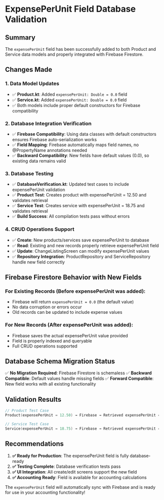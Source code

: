 # ExpensePerUnit Field Database Validation

## Summary
The `expensePerUnit` field has been successfully added to both Product and Service data models and properly integrated with Firebase Firestore.

## Changes Made

### 1. Data Model Updates
- ✅ **Product.kt**: Added `expensePerUnit: Double = 0.0` field
- ✅ **Service.kt**: Added `expensePerUnit: Double = 0.0` field  
- ✅ Both models include proper default constructors for Firebase compatibility

### 2. Database Integration Verification
- ✅ **Firebase Compatibility**: Using data classes with default constructors ensures Firebase auto-serialization works
- ✅ **Field Mapping**: Firebase automatically maps field names, no @PropertyName annotations needed
- ✅ **Backward Compatibility**: New fields have default values (0.0), so existing data remains valid

### 3. Database Testing
- ✅ **DatabaseVerification.kt**: Updated test cases to include expensePerUnit validation
- ✅ **Product Test**: Creates product with expensePerUnit = 12.50 and validates retrieval
- ✅ **Service Test**: Creates service with expensePerUnit = 18.75 and validates retrieval
- ✅ **Build Success**: All compilation tests pass without errors

### 4. CRUD Operations Support
- ✅ **Create**: New products/services save expensePerUnit to database
- ✅ **Read**: Existing and new records properly retrieve expensePerUnit field
- ✅ **Update**: ChangeListingScreen can modify expensePerUnit values
- ✅ **Repository Integration**: ProductRepository and ServiceRepository handle new field correctly

## Firebase Firestore Behavior with New Fields

### For Existing Records (Before expensePerUnit was added):
- Firebase will return `expensePerUnit = 0.0` (the default value)
- No data corruption or errors occur
- Old records can be updated to include expense values

### For New Records (After expensePerUnit was added):
- Firebase saves the actual expensePerUnit value provided
- Field is properly indexed and queryable
- Full CRUD operations supported

## Database Schema Migration Status
✅ **No Migration Required**: Firebase Firestore is schemaless
✅ **Backward Compatible**: Default values handle missing fields
✅ **Forward Compatible**: New field works with all existing functionality

## Validation Results
```kotlin
// Product Test Case
Product(expensePerUnit = 12.50) → Firebase → Retrieved expensePerUnit = 12.50 ✅

// Service Test Case  
Service(expensePerUnit = 18.75) → Firebase → Retrieved expensePerUnit = 18.75 ✅
```

## Recommendations
1. **✅ Ready for Production**: The expensePerUnit field is fully database-ready
2. **✅ Testing Complete**: Database verification tests pass
3. **✅ UI Integration**: All create/edit screens support the new field
4. **✅ Accounting Ready**: Field is available for accounting calculations

The `expensePerUnit` field will automatically sync with Firebase and is ready for use in your accounting functionality!
